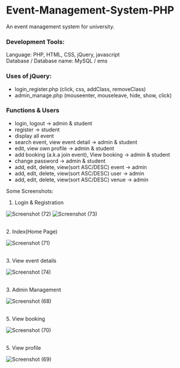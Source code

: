 # Event-Management-System-PHP
An event management system for university.
<h3>Development Tools:</h3>
Language: PHP, HTML, CSS, jQuery, javascript
</br>Database / Database name: MySQL / ems
<h3>Uses of jQuery:</h3>
<ul>
  <li>login_register.php (click, css, addClass, removeClass)</li>
  <li>admin_manage.php (mouseenter, mouseleave, hide, show, click)</li>
</ul>

<h3>Functions & Users </h3>
<ul>
  <li>login, logout -> admin & student</li>
  <li>register -> student </li>
  <li>display all event</li>
  <li>search event, view event detail -> admin & student</li>
  <li>edit, view own profile -> admin & student</li>
  <li>add booking (a.k.a join event), View booking -> admin & student</li>
  <li>change password -> admin & student</li>
  <li>add, edit, delete, view(sort ASC/DESC) event -> admin</li>
  <li>add, edit, delete, view(sort ASC/DESC) user -> admin</li>
  <li>add, edit, delete, view(sort ASC/DESC) venue -> admin</li>
</ul>

Some Screenshots:
1. Login & Registration

![Screenshot (72)](https://user-images.githubusercontent.com/44870863/67843227-89c97d80-fb36-11e9-8955-9580f5521509.png)
![Screenshot (73)](https://user-images.githubusercontent.com/44870863/67843228-89c97d80-fb36-11e9-90a9-d4e38cca1d26.png)

</br>2. Index(Home Page)

![Screenshot (71)](https://user-images.githubusercontent.com/44870863/67843226-89c97d80-fb36-11e9-881c-a6de0ff9c089.png)

</br>3. View event details

![Screenshot (74)](https://user-images.githubusercontent.com/44870863/67843588-3dcb0880-fb37-11e9-8d40-18e7d371813b.png)

</br>3. Admin Management

![Screenshot (68)](https://user-images.githubusercontent.com/44870863/67843222-8930e700-fb36-11e9-971c-18068cc20b15.png)

</br>5. View booking

![Screenshot (70)](https://user-images.githubusercontent.com/44870863/67843224-8930e700-fb36-11e9-9867-95867f1b91a0.png)

</br>5. View profile

![Screenshot (69)](https://user-images.githubusercontent.com/44870863/67843223-8930e700-fb36-11e9-815f-54cc1481d243.png)
